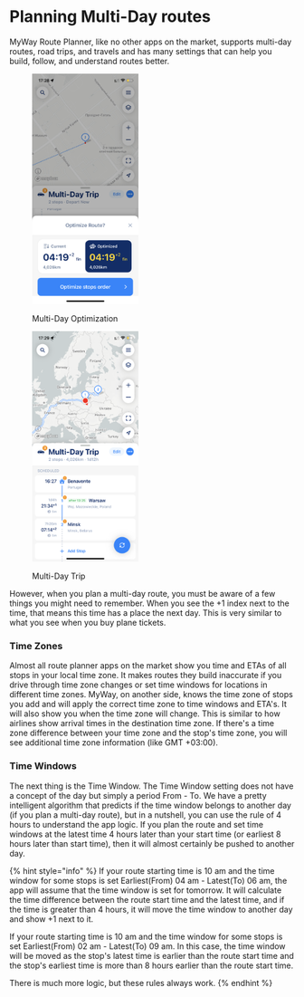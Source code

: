 # Planning Multi-Day routes

MyWay Route Planner, like no other apps on the market, supports multi-day routes, road trips, and travels and has many settings that can help you build, follow, and understand routes better.

<div>

<figure><img src="../.gitbook/assets/AB6E8348-31B2-417E-AB44-1ACD66435298.PNG" alt="" width="188"><figcaption><p>Multi-Day Optimization</p></figcaption></figure>

 

<figure><img src="../.gitbook/assets/71EDB218-ACF0-45E5-B462-DC6EE9C78174.PNG" alt="" width="188"><figcaption><p>Multi-Day Trip</p></figcaption></figure>

</div>

However, when you plan a multi-day route, you must be aware of a few things you might need to remember. When you see the +1 index next to the time, that means this time has a place the next day. This is very similar to what you see when you buy plane tickets.

### Time Zones

Almost all route planner apps on the market show you time and ETAs of all stops in your local time zone. It makes routes they build inaccurate if you drive through time zone changes or set time windows for locations in different time zones. MyWay, on another side, knows the time zone of stops you add and will apply the correct time zone to time windows and ETA's. It will also show you when the time zone will change. This is similar to how airlines show arrival times in the destination time zone. If there's a time zone difference between your time zone and the stop's time zone, you will see additional time zone information (like GMT +03:00).

### Time Windows

The next thing is the Time Window. The Time Window setting does not have a concept of the day but simply a period From - To. We have a pretty intelligent algorithm that predicts if the time window belongs to another day (if you plan a multi-day route), but in a nutshell, you can use the rule of 4 hours to understand the app logic. If you plan the route and set time windows at the latest time 4 hours later than your start time (or earliest 8 hours later than start time), then it will almost certainly be pushed to another day.

{% hint style="info" %}
If your route starting time is 10 am and the time window for some stops is set Earliest(From) 04 am - Latest(To) 06 am, the app will assume that the time window is set for tomorrow. It will calculate the time difference between the route start time and the latest time, and if the time is greater than 4 hours, it will move the time window to another day and show +1 next to it.&#x20;

If your route starting time is 10 am and the time window for some stops is set Earliest(From) 02 am - Latest(To) 09 am. In this case, the time window will be moved as the stop's latest time is earlier than the route start time and the stop's earliest time is more than 8 hours earlier than the route start time.

There is much more logic, but these rules always work.
{% endhint %}
